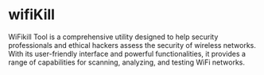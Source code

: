 # wifiKill
WiFikill Tool is a comprehensive utility designed to help security professionals and ethical hackers assess the security of wireless networks. With its user-friendly interface and powerful functionalities, it provides a range of capabilities for scanning, analyzing, and testing WiFi networks.
